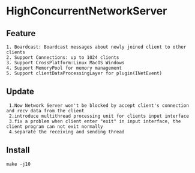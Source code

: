 ﻿# HighConcurrentNetworkServer

 ## Feature
    1. Boardcast: Boardcast messages about newly joined client to other clients 
    2. Support Connections: up to 1024 clients
    3. Support CrossPlatform:Linux MacOS Windows
    4. Support MemoryPool for memory management
    5. Support clientDataProcessingLayer for plugin(INetEvent)

 ## Update
     1.Now Network Server won't be blocked by accept client's connection and recv data from the client
     2.introduce multithread processing unit for clients input interface
     3.fix a problem when client enter "exit" in input interface, the client program can not exit normally
     4.separate the receiving and sending thread

 ## Install
    make -j10   
     
